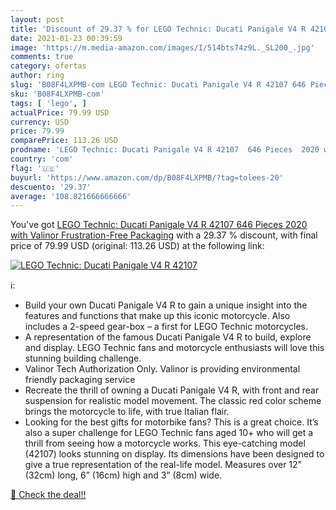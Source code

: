 ```yaml
---
layout: post
title: 'Discount of 29.37 % for LEGO Technic: Ducati Panigale V4 R 42107'
date: 2021-01-23 00:39:59
image: 'https://m.media-amazon.com/images/I/514bts74z9L._SL200_.jpg'
comments: true
category: ofertas
author: ring
slug: 'B08F4LXPMB-com LEGO Technic: Ducati Panigale V4 R 42107 646 Pieces 2020...'
sku: 'B08F4LXPMB-com'
tags: [ 'lego', ]
actualPrice: 79.99 USD
currency: USD
price: 79.99
comparePrice: 113.26 USD
prodname: 'LEGO Technic: Ducati Panigale V4 R 42107  646 Pieces  2020 with Valinor Frustration-Free Packaging'
country: 'com'
flag: '🇺🇸'
buyurl: 'https://www.amazon.com/dp/B08F4LXPMB/?tag=tolees-20'
descuento: '29.37'
average: '108.821666666666'
---
```


You've got [LEGO Technic: Ducati Panigale V4 R 42107  646 Pieces  2020 with Valinor Frustration-Free Packaging](https://www.amazon.com/dp/B08F4LXPMB/?tag=tolees-20) with a  29.37 % discount, with final price of 79.99 USD (original: 113.26 USD) at the following link:

[![LEGO Technic: Ducati Panigale V4 R 42107](https://m.media-amazon.com/images/I/514bts74z9L._SL200_.jpg)](https://www.amazon.com/dp/B08F4LXPMB/?tag=tolees-20)

ℹ️:

- Build your own Ducati Panigale V4 R to gain a unique insight into the features and functions that make up this iconic motorcycle. Also includes a 2-speed gear-box – a first for LEGO Technic motorcycles.
- A representation of the famous Ducati Panigale V4 R to build, explore and display. LEGO Technic fans and motorcycle enthusiasts will love this stunning building challenge.
- Valinor Tech Authorization Only. Valinor is providing environmental friendly packaging service
- Recreate the thrill of owning a Ducati Panigale V4 R, with front and rear suspension for realistic model movement. The classic red color scheme brings the motorcycle to life, with true Italian flair.
- Looking for the best gifts for motorbike fans? This is a great choice. It’s also a super challenge for LEGO Technic fans aged 10+ who will get a thrill from seeing how a motorcycle works. This eye-catching model (42107) looks stunning on display. Its dimensions have been designed to give a true representation of the real-life model. Measures over 12” (32cm) long, 6” (16cm) high and 3” (8cm) wide.

[🛒 Check the deal!!](https://www.amazon.com/dp/B08F4LXPMB/?tag=tolees-20)
